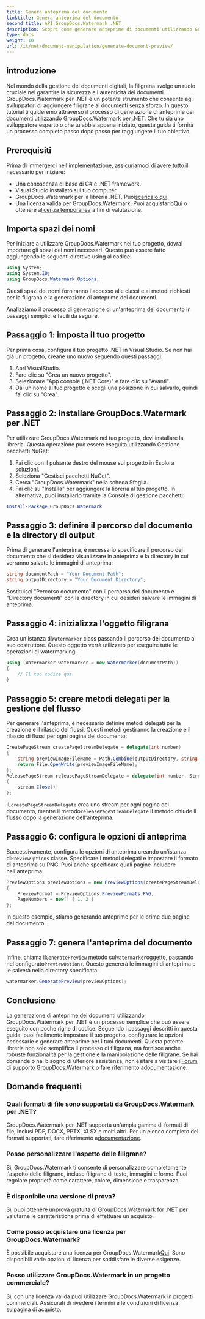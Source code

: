 ```yaml
---
title: Genera anteprima del documento
linktitle: Genera anteprima del documento
second_title: API GroupDocs.Watermark .NET
description: Scopri come generare anteprime di documenti utilizzando GroupDocs.Watermark per .NET con questa guida. Migliora la sicurezza e la gestione dei tuoi documenti senza sforzo.
type: docs
weight: 10
url: /it/net/document-manipulation/generate-document-preview/
---
```

## introduzione
Nel mondo della gestione dei documenti digitali, la filigrana svolge un ruolo cruciale nel garantire la sicurezza e l'autenticità dei documenti. GroupDocs.Watermark per .NET è un potente strumento che consente agli sviluppatori di aggiungere filigrane ai documenti senza sforzo. In questo tutorial ti guideremo attraverso il processo di generazione di anteprime dei documenti utilizzando GroupDocs.Watermark per .NET. Che tu sia uno sviluppatore esperto o che tu abbia appena iniziato, questa guida ti fornirà un processo completo passo dopo passo per raggiungere il tuo obiettivo.
## Prerequisiti
Prima di immergerci nell'implementazione, assicuriamoci di avere tutto il necessario per iniziare:
- Una conoscenza di base di C# e .NET framework.
- Visual Studio installato sul tuo computer.
- GroupDocs.Watermark per la libreria .NET. Puoi[scaricalo qui](https://releases.groupdocs.com/Watermark/net/).
-  Una licenza valida per GroupDocs.Watermark. Puoi acquistarlo[Qui](https://purchase.groupdocs.com/buy) o ottenere a[licenza temporanea](https://purchase.groupdocs.com/temporary-license/) a fini di valutazione.
## Importa spazi dei nomi
Per iniziare a utilizzare GroupDocs.Watermark nel tuo progetto, dovrai importare gli spazi dei nomi necessari. Questo può essere fatto aggiungendo le seguenti direttive using al codice:
```csharp
using System;
using System.IO;
using GroupDocs.Watermark.Options;
```
Questi spazi dei nomi forniranno l'accesso alle classi e ai metodi richiesti per la filigrana e la generazione di anteprime dei documenti.

Analizziamo il processo di generazione di un'anteprima del documento in passaggi semplici e facili da seguire.
## Passaggio 1: imposta il tuo progetto
Per prima cosa, configura il tuo progetto .NET in Visual Studio. Se non hai già un progetto, creane uno nuovo seguendo questi passaggi:
1. Apri VisualStudio.
2. Fare clic su "Crea un nuovo progetto".
3. Selezionare "App console (.NET Core)" e fare clic su "Avanti".
4. Dai un nome al tuo progetto e scegli una posizione in cui salvarlo, quindi fai clic su "Crea".
## Passaggio 2: installare GroupDocs.Watermark per .NET
Per utilizzare GroupDocs.Watermark nel tuo progetto, devi installare la libreria. Questa operazione può essere eseguita utilizzando Gestione pacchetti NuGet:
1. Fai clic con il pulsante destro del mouse sul progetto in Esplora soluzioni.
2. Seleziona "Gestisci pacchetti NuGet".
3. Cerca "GroupDocs.Watermark" nella scheda Sfoglia.
4. Fai clic su "Installa" per aggiungere la libreria al tuo progetto.
In alternativa, puoi installarlo tramite la Console di gestione pacchetti:
```powershell
Install-Package GroupDocs.Watermark
```
## Passaggio 3: definire il percorso del documento e la directory di output
Prima di generare l'anteprima, è necessario specificare il percorso del documento che si desidera visualizzare in anteprima e la directory in cui verranno salvate le immagini di anteprima:
```csharp
string documentPath = "Your Document Path";
string outputDirectory = "Your Document Directory";
```
Sostituisci "Percorso documento" con il percorso del documento e "Directory documenti" con la directory in cui desideri salvare le immagini di anteprima.
## Passaggio 4: inizializza l'oggetto filigrana
Crea un'istanza di`Watermarker` class passando il percorso del documento al suo costruttore. Questo oggetto verrà utilizzato per eseguire tutte le operazioni di watermarking:
```csharp
using (Watermarker watermarker = new Watermarker(documentPath))
{
    // Il tuo codice qui
}
```
## Passaggio 5: creare metodi delegati per la gestione del flusso
Per generare l'anteprima, è necessario definire metodi delegati per la creazione e il rilascio dei flussi. Questi metodi gestiranno la creazione e il rilascio di flussi per ogni pagina del documento:
```csharp
CreatePageStream createPageStreamDelegate = delegate(int number)
{
    string previewImageFileName = Path.Combine(outputDirectory, string.Format("page{0}.png", number));
    return File.OpenWrite(previewImageFileName);
};
ReleasePageStream releasePageStreamDelegate = delegate(int number, Stream stream)
{
    stream.Close();
};
```
 IL`createPageStreamDelegate` crea uno stream per ogni pagina del documento, mentre il metodo`releasePageStreamDelegate` Il metodo chiude il flusso dopo la generazione dell'anteprima.
## Passaggio 6: configura le opzioni di anteprima
 Successivamente, configura le opzioni di anteprima creando un'istanza di`PreviewOptions` classe. Specificare i metodi delegati e impostare il formato di anteprima su PNG. Puoi anche specificare quali pagine includere nell'anteprima:
```csharp
PreviewOptions previewOptions = new PreviewOptions(createPageStreamDelegate, releasePageStreamDelegate)
{
    PreviewFormat = PreviewOptions.PreviewFormats.PNG,
    PageNumbers = new[] { 1, 2 }
};
```
In questo esempio, stiamo generando anteprime per le prime due pagine del documento.
## Passaggio 7: genera l'anteprima del documento
 Infine, chiama il`GeneratePreview` metodo sul`Watermarker`oggetto, passando nel configurato`PreviewOptions`. Questo genererà le immagini di anteprima e le salverà nella directory specificata:
```csharp
watermarker.GeneratePreview(previewOptions);
```
## Conclusione
La generazione di anteprime dei documenti utilizzando GroupDocs.Watermark per .NET è un processo semplice che può essere eseguito con poche righe di codice. Seguendo i passaggi descritti in questa guida, puoi facilmente impostare il tuo progetto, configurare le opzioni necessarie e generare anteprime per i tuoi documenti. Questa potente libreria non solo semplifica il processo di filigrana, ma fornisce anche robuste funzionalità per la gestione e la manipolazione delle filigrane.
 Se hai domande o hai bisogno di ulteriore assistenza, non esitare a visitare il[Forum di supporto GroupDocs.Watermark](https://forum.groupdocs.com/c/watermark/19) o fare riferimento a[documentazione](https://reference.groupdocs.com/Watermark/net/).
## Domande frequenti
### Quali formati di file sono supportati da GroupDocs.Watermark per .NET?
 GroupDocs.Watermark per .NET supporta un'ampia gamma di formati di file, inclusi PDF, DOCX, PPTX, XLSX e molti altri. Per un elenco completo dei formati supportati, fare riferimento a[documentazione](https://reference.groupdocs.com/Watermark/net/).
### Posso personalizzare l'aspetto delle filigrane?
Sì, GroupDocs.Watermark ti consente di personalizzare completamente l'aspetto delle filigrane, incluse filigrane di testo, immagini e forme. Puoi regolare proprietà come carattere, colore, dimensione e trasparenza.
### È disponibile una versione di prova?
 Sì, puoi ottenere un[prova gratuita](https://releases.groupdocs.com/) di GroupDocs.Watermark for .NET per valutarne le caratteristiche prima di effettuare un acquisto.
### Come posso acquistare una licenza per GroupDocs.Watermark?
 È possibile acquistare una licenza per GroupDocs.Watermark[Qui](https://purchase.groupdocs.com/buy). Sono disponibili varie opzioni di licenza per soddisfare le diverse esigenze.
### Posso utilizzare GroupDocs.Watermark in un progetto commerciale?
 Sì, con una licenza valida puoi utilizzare GroupDocs.Watermark in progetti commerciali. Assicurati di rivedere i termini e le condizioni di licenza sul[pagina di acquisto](https://purchase.groupdocs.com/buy).